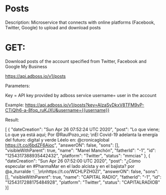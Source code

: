 # Posts

Description: Microservice that connects with online platforms (Facebook, Twitter, Google) to upload and download posts


# GET: 

Download posts of the account specified from Twitter, Facebook and Google My Business

https://api.adboss.io/v1/posts

Parameters:

Key = API key provided by adboss service
username= user in the account

Example: https://api.adboss.io/v1/posts?key=AIzaSyDkxV8TFM9vP-CTiQlh6-a-8foq_ruKJXU&username={{username}}

Result:

[
  {
    "dateCreation": "Sun Apr 26 07:52:24 UTC 2020",
    "post": "Lo que viene; Lo que ya está aquí; Por @RaulPozo_voz; \nEl Covid-19 adelanta la energía del futuro: digital y verde Léelo en: @cronicaglobal https://t.co/6bdZF6Aioc",
    "answerON": false,
    "sons": [],
    "visibleWithParent": true,
    "name": "Manel Manchón",
    "fatherId": "-1",
    "id": "1254317388935442432",
    "platform": "Twitter",
    "status": "mmcias"
  },
  {
    "dateCreation": "Sun Apr 26 07:52:00 UTC 2020",
    "post": "¿Cómo especular en #PharmaMar en el lado alcista y en el bajista? por @a_iturralde 👇🏻\n\nhttps://t.co/WCHLPZH0ZI",
    "answerON": false,
    "sons": [],
    "visibleWithParent": true,
    "name": "CAPITAL RADIO",
    "fatherId": "-1",
    "id": "1254317288175484928",
    "platform": "Twitter",
    "status": "CAPITALRADIOB"
  }]

